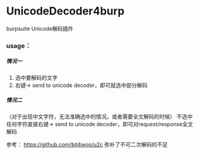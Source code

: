 # UnicodeDecoder4burp
burpsuite Unicode解码插件


### usage：
##### 情况一
1. 选中要解码的文字
2. 右键-> send to unicode decoder，即可就选中部分解码


##### 情况二
（对于出现中文字符，无法准确选中的情况。或者需要全文解码的时候）
不选中任何字符直接右键-> send to unicode decoder，即可对request/response全文解码

参考：
https://github.com/bit4woo/u2c
弥补了不可二次解码的不足

